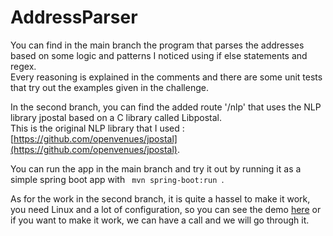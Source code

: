# AddressParser


You can find in the main branch the program that parses the addresses based on some logic and patterns I noticed using if else statements and regex.<br>
Every reasoning is explained in the comments and there are some unit tests that try out the examples given in the challenge.

In the second branch, you can find the added route '/nlp' that uses the NLP library jpostal based on a C library called Libpostal.<br>
This is the original NLP library that I used : [https://github.com/openvenues/jpostal](https://github.com/openvenues/jpostal).

You can run the app in the main branch and try it out by running it as a simple spring boot app with <code> mvn spring-boot:run </code>.

As for the work in the second branch, it is quite a hassel to make it work, you need Linux and a lot of configuration, so you can see the demo [here](https://drive.google.com/file/d/1sW7-9SNS_5WvRYLd6c5J1Hz441GqUg6C/view?usp=sharing) or if you want to make it work, we can have a call and we will go through it.
